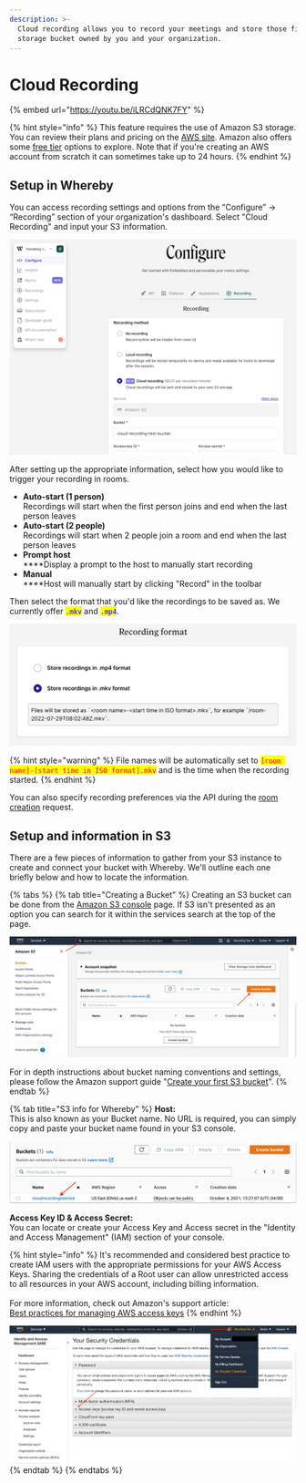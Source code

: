 ```yaml
---
description: >-
  Cloud recording allows you to record your meetings and store those files in a
  storage bucket owned by you and your organization.
---
```


# Cloud Recording

{% embed url="https://youtu.be/iLRCdQNK7FY" %}

{% hint style="info" %}
This feature requires the use of Amazon S3 storage. You can review their plans and pricing on the [AWS site](https://aws.amazon.com/s3/pricing/). Amazon also offers some [free tier](https://aws.amazon.com/free/?all-free-tier.sort-by=item.additionalFields.SortRank\&all-free-tier.sort-order=asc\&awsf.Free%20Tier%20Types=\*all\&awsf.Free%20Tier%20Categories=\*all) options to explore. Note that if you're creating an AWS account from scratch it can sometimes take up to 24 hours.
{% endhint %}

## Setup in Whereby

You can access recording settings and options from the “Configure” → “Recording” section of your organization's dashboard. Select "Cloud Recording" and input your S3 information.

![](<../../.gitbook/assets/recording dashboard.png>)

After setting up the appropriate information, select how you would like to trigger your recording in rooms.&#x20;

* **Auto-start (1 person)**\
  Recordings will start when the first person joins and end when the last person leaves
* **Auto-start (2 people)**\
  Recordings will start when 2 people join a room and end when the last person leaves
* **Prompt host** \
  ****Display a prompt to the host to manually start recording
* **Manual**\
  ****Host will manually start by clicking "Record" in the toolbar

Then select the format that you'd like the recordings to be saved as. We currently offer <mark style="color:blue;">`.mkv`</mark> and <mark style="color:blue;">`.mp4`</mark>.&#x20;

![](<../../.gitbook/assets/Recording format 2.png>)

{% hint style="warning" %}
File names will be automatically set to <mark style="color:red;">`[room name]-[start time in ISO format].mkv`</mark> and is the time when the recording started.
{% endhint %}

You can also specify recording preferences via the API during the [room creation](https://whereby.dev/http-api/#/paths/\~1meetings/post) request.

## Setup and information in S3

There are a few pieces of information to gather from your S3 instance to create and connect your bucket with Whereby. We'll outline each one briefly below and how to locate the information.

{% tabs %}
{% tab title="Creating a Bucket" %}
Creating an S3 bucket can be done from the [Amazon S3 console](https://console.aws.amazon.com/console/home) page. If S3 isn't presented as an option you can search for it within the services search at the top of the page.

![](<../../.gitbook/assets/S3 bucket.png>)

For in depth instructions about bucket naming conventions and settings, please follow the Amazon support guide "[Create your first S3 bucket](https://docs.aws.amazon.com/AmazonS3/latest/userguide/creating-bucket.html)".
{% endtab %}

{% tab title="S3 info for Whereby" %}
**Host:**\
This is also known as your Bucket name. No URL is required, you can simply copy and paste your bucket name found in your S3 console.

![](<../../.gitbook/assets/Bucket name.png>)

**Access Key ID & Access Secret:**\
You can locate or create your Access Key and Access secret in the "Identity and Access Management" (IAM) section of your console.&#x20;

{% hint style="info" %}
It's recommended and considered best practice to create IAM users with the appropriate permissions for your AWS Access Keys. Sharing the credentials of a Root user can allow unrestricted access to all resources in your AWS account, including billing information.\
\
For more information, check out Amazon's support article:\
[Best practices for managing AWS access keys](https://docs.aws.amazon.com/general/latest/gr/aws-access-keys-best-practices.html#root-password)
{% endhint %}



![Where to create Access Keys](<../../.gitbook/assets/access key s3.png>)
{% endtab %}
{% endtabs %}
